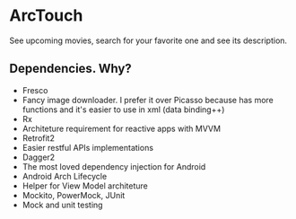 # ArcTouch

See upcoming movies, search for your favorite one and see its description.

## Dependencies. Why?

- Fresco
 - Fancy image downloader. I prefer it over Picasso because has more functions and it's easier to use in xml (data binding++)
- Rx
 - Architeture requirement for reactive apps with MVVM
- Retrofit2
 - Easier restful APIs implementations
- Dagger2
 - The most loved dependency injection for Android
- Android Arch Lifecycle
 - Helper for View Model architeture
- Mockito, PowerMock, JUnit
 - Mock and unit testing
